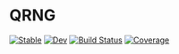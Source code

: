 # QRNG

[![Stable](https://img.shields.io/badge/docs-stable-blue.svg)](https://foldfelis-QO.github.io/QRNG.jl/stable/)
[![Dev](https://img.shields.io/badge/docs-dev-blue.svg)](https://foldfelis-QO.github.io/QRNG.jl/dev/)
[![Build Status](https://github.com/foldfelis-QO/QRNG.jl/actions/workflows/CI.yml/badge.svg?branch=master)](https://github.com/foldfelis-QO/QRNG.jl/actions/workflows/CI.yml?query=branch%3Amaster)
[![Coverage](https://codecov.io/gh/foldfelis-QO/QRNG.jl/branch/master/graph/badge.svg)](https://codecov.io/gh/foldfelis-QO/QRNG.jl)
